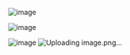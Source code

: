 ![image](https://github.com/user-attachments/assets/6b74c327-cbea-43da-9481-2a1c9f2489d3)

![image](https://github.com/user-attachments/assets/4e6b1a88-555c-4f06-9a3d-8821ab6f0908)

![image](https://github.com/user-attachments/assets/2d554bd7-6c75-401f-a3cd-5d77c695744b)
![Uploading image.png…]()
